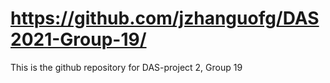 # https://github.com/jzhanguofg/DAS2021-Group-19/
This is the github repository for DAS-project 2, Group 19
